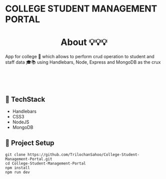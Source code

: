 # COLLEGE STUDENT MANAGEMENT PORTAL

<h1 align="center">About 💡💡💡 </h1>

<p> App for college 🏫 which allows to perform crud operation to student and staff data 🎓📚 using Handlebars, Node, Express and MongoDB as the crux </p>
<br>
<p></p>
<br>

<!-- <h1 align="center">App Features🎮 </h1>

<p align="center"><strong>Landing Page</strong></p>

![LandingPage](https://github.com/SobhanDash/Product-Management-System/blob/main/assets/img/Landing.png)

<p align="center"><strong>Register Page</strong></p>

![Register](https://github.com/SobhanDash/Product-Management-System/blob/main/assets/img/Register.png)

<p align="center"><strong>Login Page</strong></p>

![Login](https://github.com/SobhanDash/Product-Management-System/blob/main/assets/img/Login.png)

<p align="center"><strong>Dashboard</strong></p>

![Dashbaord](https://github.com/SobhanDash/Product-Management-System/blob/main/assets/img/Dashboard.png)

<p align="center"><strong>Add Product</strong></p>

![Add Product](https://github.com/SobhanDash/Product-Management-System/blob/main/assets/img/AddProduct.png)

<p align="center"><strong>Update Product</strong></p>

![Update Product](https://github.com/SobhanDash/Product-Management-System/blob/main/assets/img/UpdateProduct.png) -->

<!-- <br> -->

## 📌 TechStack

<ul>
    <li>Handlebars</li>
    <li>CSS3 </li>
    <li>NodeJS </li>
    <li>MongoDB </li>
</ul>

## 📌 Project Setup

```
git clone https://github.com/TrilochanSahoo/College-Student-Management-Portal.git
cd College-Student-Management-Portal
npm install
npm run dev
```
